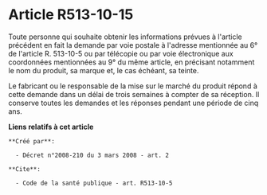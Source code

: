 # Article R513-10-15

Toute personne qui souhaite obtenir les informations prévues à l'article précédent en fait la demande par voie postale à
l'adresse mentionnée au 6° de l'article R. 513-10-5 ou par télécopie ou par voie électronique aux coordonnées mentionnées au
9° du même article, en précisant notamment le nom du produit, sa marque et, le cas échéant, sa teinte. 

Le fabricant ou le responsable de la mise sur le marché du produit répond à cette demande dans un délai de trois semaines à
compter de sa réception. Il conserve toutes les demandes et les réponses pendant une période de cinq ans.

**Liens relatifs à cet article**

	**Créé par**:

	  - Décret n°2008-210 du 3 mars 2008 - art. 2

	**Cite**:

	  - Code de la santé publique - art. R513-10-5
